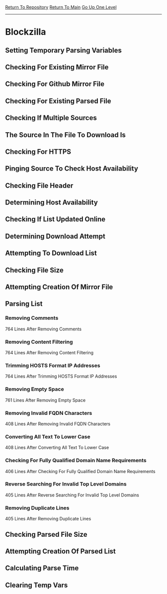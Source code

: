 [Return To Repository](https://github.com/deathbybandaid/piholeparser/)
[Return To Main](https://github.com/deathbybandaid/piholeparser/blob/master/RecentRunLogs/Mainlog.md)
[Go Up One Level](https://github.com/deathbybandaid/piholeparser/blob/master/RecentRunLogs/TopLevelScripts/30-Processing-Blacklists.md)
____________________________________
# Blockzilla
## Setting Temporary Parsing Variables
## Checking For Existing Mirror File
## Checking For Github Mirror File
## Checking For Existing Parsed File
## Checking If Multiple Sources
## The Source In The File To Download Is
## Checking For HTTPS
## Pinging Source To Check Host Availability
## Checking File Header
## Determining Host Availability
## Checking If List Updated Online
## Determining Download Attempt
## Attempting To Download List
## Checking File Size
## Attempting Creation Of Mirror File
## Parsing List
### Removing Comments
764 Lines After Removing Comments
### Removing Content Filtering
764 Lines After Removing Content Filtering
### Trimming HOSTS Format IP Addresses
764 Lines After Trimming HOSTS Format IP Addresses
### Removing Empty Space
761 Lines After Removing Empty Space
### Removing Invalid FQDN Characters
408 Lines After Removing Invalid FQDN Characters
### Converting All Text To Lower Case
408 Lines After Converting All Text To Lower Case
### Checking For Fully Qualified Domain Name Requirements
406 Lines After Checking For Fully Qualified Domain Name Requirements
### Reverse Searching For Invalid Top Level Domains
405 Lines After Reverse Searching For Invalid Top Level Domains
### Removing Duplicate Lines
405 Lines After Removing Duplicate Lines
## Checking Parsed File Size
## Attempting Creation Of Parsed List
## Calculating Parse Time
## Clearing Temp Vars
